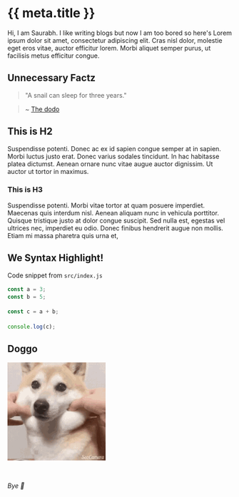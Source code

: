 # {{ meta.title }}

Hi, I am Saurabh. I like writing blogs but now I am too bored so here's Lorem ipsum dolor sit amet, consectetur adipiscing elit. Cras nisl dolor, molestie eget eros vitae, auctor efficitur lorem. Morbi aliquet semper purus, ut facilisis metus efficitur congue.


## Unnecessary Factz

> "A snail can sleep for three years."

> ~ [The dodo](https://www.thedodo.com/16-amazing-animal-facts-1094218100.html)


## This is H2
Suspendisse potenti. Donec ac ex id sapien congue semper at in sapien. Morbi luctus justo erat. Donec varius sodales tincidunt. In hac habitasse platea dictumst. Aenean ornare nunc vitae augue auctor dignissim. Ut auctor ut tortor in maximus.

### This is H3

Suspendisse potenti. Morbi vitae tortor at quam posuere imperdiet. Maecenas quis interdum nisl. Aenean aliquam nunc in vehicula porttitor. Quisque tristique justo at dolor congue suscipit. Sed nulla est, egestas vel ultrices nec, imperdiet eu odio. Donec finibus hendrerit augue non mollis. Etiam mi massa pharetra quis urna et,


## We Syntax Highlight!

Code snippet from `src/index.js`

```js
const a = 3;
const b = 5;

const c = a + b;

console.log(c);
```

## Doggo

![A hooman pulling doggo's cheeks GIF](assets/doggo.gif)



<br/>

*Bye 🐨*

